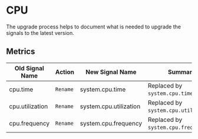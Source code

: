 <!-- NOTE: THIS FILE IS AUTOGENERATED. DO NOT EDIT BY HAND. -->
<!-- see templates/registry/markdown/attribute_namespace.md.j2 -->

# CPU

The upgrade process helps to document what is needed to upgrade the signals to the latest version.

## Metrics

| Old Signal Name | Action | New Signal Name | Summary |
| --- | --- | --- | --- |
| cpu.time | `Rename` | system.cpu.time | Replaced by `system.cpu.time`. |
| cpu.utilization | `Rename` | system.cpu.utilization | Replaced by `system.cpu.utilization`. |
| cpu.frequency | `Rename` | system.cpu.frequency | Replaced by `system.cpu.frequency`. |


